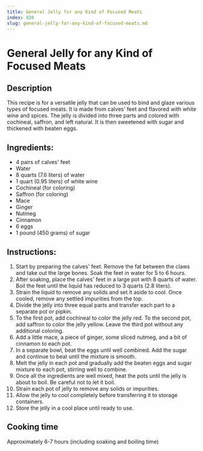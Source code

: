 ```yaml
---
title: General Jelly for any Kind of Focused Meats
index: 920
slug: general-jelly-for-any-kind-of-focused-meats.md
---
```


# General Jelly for any Kind of Focused Meats

## Description
This recipe is for a versatile jelly that can be used to bind and glaze various types of focused meats. It is made from calves' feet and flavored with white wine and spices. The jelly is divided into three parts and colored with cochineal, saffron, and left natural. It is then sweetened with sugar and thickened with beaten eggs.

## Ingredients:
- 4 pairs of calves' feet
- Water
- 8 quarts (7.6 liters) of water
- 1 quart (0.95 liters) of white wine
- Cochineal (for coloring)
- Saffron (for coloring)
- Mace
- Ginger
- Nutmeg
- Cinnamon
- 6 eggs
- 1 pound (450 grams) of sugar

## Instructions:
1. Start by preparing the calves' feet. Remove the fat between the claws and take out the large bones. Soak the feet in water for 5 to 6 hours.
2. After soaking, place the calves' feet in a large pot with 8 quarts of water. Boil the feet until the liquid has reduced to 3 quarts (2.8 liters).
3. Strain the liquid to remove any solids and set it aside to cool. Once cooled, remove any settled impurities from the top.
4. Divide the jelly into three equal parts and transfer each part to a separate pot or pipkin.
5. To the first pot, add cochineal to color the jelly red. To the second pot, add saffron to color the jelly yellow. Leave the third pot without any additional coloring.
6. Add a little mace, a piece of ginger, some sliced nutmeg, and a bit of cinnamon to each pot.
7. In a separate bowl, beat the eggs until well combined. Add the sugar and continue to beat until the mixture is smooth.
8. Melt the jelly in each pot and gradually add the beaten eggs and sugar mixture to each pot, stirring well to combine.
9. Once all the ingredients are well mixed, heat the pots until the jelly is about to boil. Be careful not to let it boil.
10. Strain each pot of jelly to remove any solids or impurities.
11. Allow the jelly to cool completely before transferring it to storage containers.
12. Store the jelly in a cool place until ready to use.

## Cooking time
Approximately 6-7 hours (including soaking and boiling time)